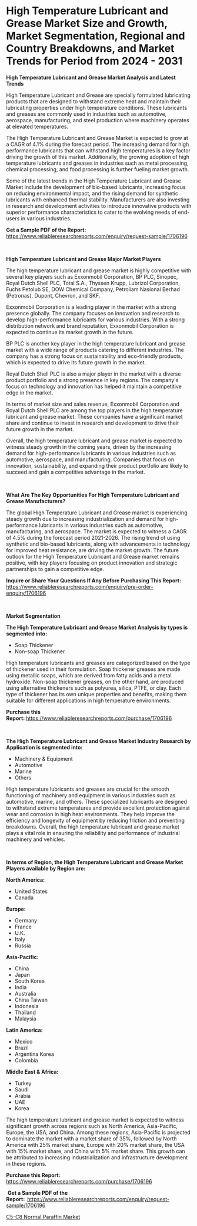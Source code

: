 <p><h1>High Temperature Lubricant and Grease Market Size and Growth, Market Segmentation, Regional and Country Breakdowns, and Market Trends for Period from 2024 -  2031</h1></p><p><strong>High Temperature Lubricant and Grease Market Analysis and Latest Trends</strong></p>
<p><p>High Temperature Lubricant and Grease are specially formulated lubricating products that are designed to withstand extreme heat and maintain their lubricating properties under high temperature conditions. These lubricants and greases are commonly used in industries such as automotive, aerospace, manufacturing, and steel production where machinery operates at elevated temperatures.</p><p>The High Temperature Lubricant and Grease Market is expected to grow at a CAGR of 4.1% during the forecast period. The increasing demand for high performance lubricants that can withstand high temperatures is a key factor driving the growth of this market. Additionally, the growing adoption of high temperature lubricants and greases in industries such as metal processing, chemical processing, and food processing is further fueling market growth.</p><p>Some of the latest trends in the High Temperature Lubricant and Grease Market include the development of bio-based lubricants, increasing focus on reducing environmental impact, and the rising demand for synthetic lubricants with enhanced thermal stability. Manufacturers are also investing in research and development activities to introduce innovative products with superior performance characteristics to cater to the evolving needs of end-users in various industries.</p></p>
<p><strong>Get a Sample PDF of the Report:&nbsp;</strong> <a href="https://www.reliableresearchreports.com/enquiry/request-sample/1706196">https://www.reliableresearchreports.com/enquiry/request-sample/1706196</a></p>
<p>&nbsp;</p>
<p><strong>High Temperature Lubricant and Grease Major Market Players</strong></p>
<p><p>The high temperature lubricant and grease market is highly competitive with several key players such as Exxonmobil Corporation, BP PLC, Sinopec, Royal Dutch Shell PLC, Total S.A., Thyssen Krupp, Lubrizol Corporation, Fuchs Petolub SE, DOW Chemical Company, Petroliam Nasional Berhad (Petronas), Dupont, Chevron, and SKF.</p><p>Exxonmobil Corporation is a leading player in the market with a strong presence globally. The company focuses on innovation and research to develop high-performance lubricants for various industries. With a strong distribution network and brand reputation, Exxonmobil Corporation is expected to continue its market growth in the future.</p><p>BP PLC is another key player in the high temperature lubricant and grease market with a wide range of products catering to different industries. The company has a strong focus on sustainability and eco-friendly products, which is expected to drive its future growth in the market.</p><p>Royal Dutch Shell PLC is also a major player in the market with a diverse product portfolio and a strong presence in key regions. The company's focus on technology and innovation has helped it maintain a competitive edge in the market.</p><p>In terms of market size and sales revenue, Exxonmobil Corporation and Royal Dutch Shell PLC are among the top players in the high temperature lubricant and grease market. These companies have a significant market share and continue to invest in research and development to drive their future growth in the market.</p><p>Overall, the high temperature lubricant and grease market is expected to witness steady growth in the coming years, driven by the increasing demand for high-performance lubricants in various industries such as automotive, aerospace, and manufacturing. Companies that focus on innovation, sustainability, and expanding their product portfolio are likely to succeed and gain a competitive advantage in the market.</p></p>
<p>&nbsp;</p>
<p><strong>What Are The Key Opportunities For High Temperature Lubricant and Grease Manufacturers?</strong></p>
<p><p>The global High Temperature Lubricant and Grease market is experiencing steady growth due to increasing industrialization and demand for high-performance lubricants in various industries such as automotive, manufacturing, and aerospace. The market is expected to witness a CAGR of 4.5% during the forecast period 2021-2026. The rising trend of using synthetic and bio-based lubricants, along with advancements in technology for improved heat resistance, are driving the market growth. The future outlook for the High Temperature Lubricant and Grease market remains positive, with key players focusing on product innovation and strategic partnerships to gain a competitive edge.</p></p>
<p><strong>Inquire or Share Your Questions If Any Before Purchasing This Report:</strong> <a href="https://www.reliableresearchreports.com/enquiry/pre-order-enquiry/1706196">https://www.reliableresearchreports.com/enquiry/pre-order-enquiry/1706196</a></p>
<p>&nbsp;</p>
<p><strong>Market Segmentation</strong></p>
<p><strong>The High Temperature Lubricant and Grease Market Analysis by types is segmented into:</strong></p>
<p><ul><li>Soap Thickener</li><li>Non-soap Thickener</li></ul></p>
<p><p>High temperature lubricants and greases are categorized based on the type of thickener used in their formulation. Soap thickener greases are made using metallic soaps, which are derived from fatty acids and a metal hydroxide. Non-soap thickener greases, on the other hand, are produced using alternative thickeners such as polyurea, silica, PTFE, or clay. Each type of thickener has its own unique properties and benefits, making them suitable for different applications in high temperature environments.</p></p>
<p><strong>Purchase this Report:&nbsp;</strong><a href="https://www.reliableresearchreports.com/purchase/1706196">https://www.reliableresearchreports.com/purchase/1706196</a></p>
<p>&nbsp;</p>
<p><strong>The High Temperature Lubricant and Grease Market Industry Research by Application is segmented into:</strong></p>
<p><ul><li>Machinery & Equipment</li><li>Automotive</li><li>Marine</li><li>Others</li></ul></p>
<p><p>High temperature lubricants and greases are crucial for the smooth functioning of machinery and equipment in various industries such as automotive, marine, and others. These specialized lubricants are designed to withstand extreme temperatures and provide excellent protection against wear and corrosion in high heat environments. They help improve the efficiency and longevity of equipment by reducing friction and preventing breakdowns. Overall, the high temperature lubricant and grease market plays a vital role in ensuring the reliability and performance of industrial machinery and vehicles.</p></p>
<p>&nbsp;</p>
<p><strong>In terms of Region, the High Temperature Lubricant and Grease Market Players available by Region are:</strong></p>
<p>
    <p> <strong> North America: </strong>
        <ul>
            <li>United States</li>
            <li>Canada</li>
        </ul>
        </p> 
    <p> <strong> Europe: </strong>
        <ul>
            <li>Germany</li>
            <li>France</li>
            <li>U.K.</li>
            <li>Italy</li>
            <li>Russia</li>
        </ul>
        </p> 
    <p> <strong> Asia-Pacific: </strong>
        <ul>
            <li>China</li>
            <li>Japan</li>
            <li>South Korea</li>
            <li>India</li>
            <li>Australia</li>
            <li>China Taiwan</li>
            <li>Indonesia</li>
            <li>Thailand</li>
            <li>Malaysia</li>
        </ul>
        </p> 
    <p> <strong> Latin America: </strong>
        <ul>
            <li>Mexico</li>
            <li>Brazil</li>
            <li>Argentina Korea</li>
            <li>Colombia</li>
        </ul>
        </p> 
    <p> <strong> Middle East & Africa: </strong>
        <ul>
            <li>Turkey</li>
            <li>Saudi</li>
            <li>Arabia</li>
            <li>UAE</li>
            <li>Korea</li>
        </ul>
    </p>
    </p>
<p><p>The high temperature lubricant and grease market is expected to witness significant growth across regions such as North America, Asia-Pacific, Europe, the USA, and China. Among these regions, Asia-Pacific is projected to dominate the market with a market share of 35%, followed by North America with 25% market share, Europe with 20% market share, the USA with 15% market share, and China with 5% market share. This growth can be attributed to increasing industrialization and infrastructure development in these regions.</p></p>
<p><strong>Purchase this Report: </strong><a href="https://www.reliableresearchreports.com/purchase/1706196">https://www.reliableresearchreports.com/purchase/1706196</a></p>
<p>&nbsp;<strong>Get a Sample PDF of the Report:&nbsp;&nbsp;</strong><a href="https://www.reliableresearchreports.com/enquiry/request-sample/1706196">https://www.reliableresearchreports.com/enquiry/request-sample/1706196</a></p>
<p><strong></strong></p>
<p><p><a href="https://github.com/Angelnienowdseej3e45z3p8c/Market-Research-Report-List-1/blob/main/c5-c8-normal-paraffin-market.md">C5-C8 Normal Paraffin Market</a></p></p>